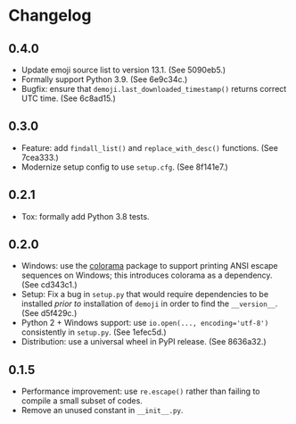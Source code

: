 # Changelog

## 0.4.0

- Update emoji source list to version 13.1. (See 5090eb5.)
- Formally support Python 3.9. (See 6e9c34c.)
- Bugfix: ensure that `demoji.last_downloaded_timestamp()` returns correct UTC time.
  (See 6c8ad15.)

## 0.3.0

- Feature: add `findall_list()` and `replace_with_desc()` functions. (See 7cea333.)
- Modernize setup config to use `setup.cfg`. (See 8f141e7.)

## 0.2.1

- Tox: formally add Python 3.8 tests.

## 0.2.0

- Windows: use the [colorama] package to support printing ANSI escape sequences on Windows;
  this introduces colorama as a dependency.  (See cd343c1.)
- Setup: Fix a bug in `setup.py` that would require dependencies to be installed
  _prior to_ installation of `demoji` in order to find the `__version__`.
  (See d5f429c.)
- Python 2 + Windows support: use `io.open(..., encoding='utf-8')` consistently in `setup.py`.
  (See 1efec5d.)
- Distribution: use a universal wheel in PyPI release. (See 8636a32.)

[colorama]: https://github.com/tartley/colorama

## 0.1.5

- Performance improvement: use `re.escape()` rather than failing to compile a small subset of codes.
- Remove an unused constant in `__init__.py`.
